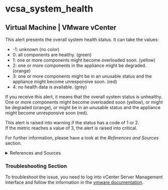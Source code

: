 # vcsa_system_health

## Virtual Machine | VMware vCenter

This alert presents the overall system health status.
It can take the values:

- -1: unknown (no color)
- 0: all components are healthy. (green)
- 1: one or more components might become overloaded soon. (yellow)
- 2: one or more components in the appliance might be degraded. (orange)
- 3: one or more components might be in an unusable status and the appliance might become unresponsive soon. (red)
- 4: no health data is available. (grey)


If you receive this alert, it means that the overall system status is unhealthy. One or more 
components might become overloaded soon (yellow), or might be degraded (orange), or 
might be in an unusable status and the appliance might become unresponsive soon (red).  

This alert is raised into warning if the status has a code of 1 or 2.  
If the metric reaches a value of 3, the alert is raised into critical.

For further information, please have a look at the *References and Sources* section.

<details><summary>References and Sources</summary>

1. [VMware Documentation](https://docs.vmware.com/en/VMware-vSphere/7.0/com.vmware.vsphere.vcenter.configuration.doc/GUID-52AF3379-8D78-437F-96EF-25D1A1100BEE.html)

</details>


### Troubleshooting Section

To troubleshoot the issue, you need to log into vCenter Server Management Interface and follow the information in the [vmware documentation](https://docs.vmware.com/en/VMware-vSphere/7.0/com.vmware.vsphere.vcenter.configuration.doc/GUID-52AF3379-8D78-437F-96EF-25D1A1100BEE.html).
